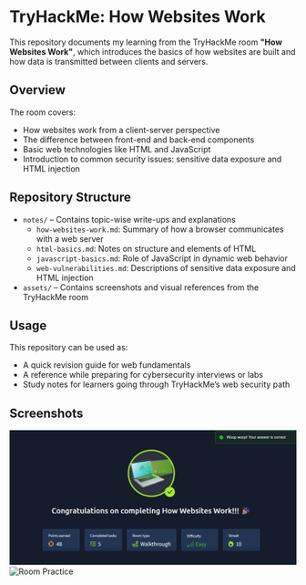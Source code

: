 # TryHackMe: How Websites Work

This repository documents my learning from the TryHackMe room **"How Websites Work"**, which introduces the basics of how websites are built and how data is transmitted between clients and servers.

## Overview

The room covers:
- How websites work from a client-server perspective
- The difference between front-end and back-end components
- Basic web technologies like HTML and JavaScript
- Introduction to common security issues: sensitive data exposure and HTML injection

## Repository Structure

- `notes/` – Contains topic-wise write-ups and explanations
  - `how-websites-work.md`: Summary of how a browser communicates with a web server
  - `html-basics.md`: Notes on structure and elements of HTML
  - `javascript-basics.md`: Role of JavaScript in dynamic web behavior
  - `web-vulnerabilities.md`: Descriptions of sensitive data exposure and HTML injection
- `assets/` – Contains screenshots and visual references from the TryHackMe room

## Usage

This repository can be used as:
- A quick revision guide for web fundamentals
- A reference while preparing for cybersecurity interviews or labs
- Study notes for learners going through TryHackMe’s web security path

## Screenshots
![Room Completed](https://github.com/MayankQuery/tryhackme-writeups/blob/main/how-websites-work/images/how-websites-work-completion.png)
![Room Practice]()

